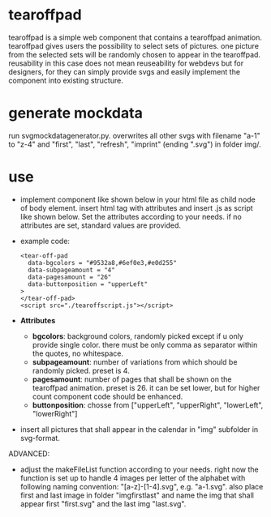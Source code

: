 # tearoffpad
tearoffpad is a simple web component that contains a tearoffpad animation. tearoffpad gives users the possibility to select sets of pictures. one picture from the selected sets will be randomly chosen to appear in the tearoffpad. reusability in this case does not mean reuseability for webdevs but for designers, for they can simply provide svgs and easily implement the component into existing structure.

# generate mockdata
run svgmockdatagenerator.py. overwrites all other svgs with filename "a-1" to "z-4" and "first", "last", "refresh", "imprint" (ending ".svg") in folder img/.

# use
* implement component like shown below in your html file as child node of body element. insert html tag with attributes and insert .js as script like shown below. Set the attributes according to your needs. if no attributes are set, standard values are provided.
* example code:
    
      <tear-off-pad 
        data-bgcolors = "#9532a8,#6ef0e3,#e0d255"
        data-subpageamount = "4"
        data-pagesamount = "26"
        data-buttonposition = "upperLeft"
      >
      </tear-off-pad>
      <script src="./tearoffscript.js"></script>

* **Attributes**
  * **bgcolors**: background colors, randomly picked except if u only provide single color. there must be only comma as separator within the quotes, no whitespace.
  * **subpageamount**: number of variations from which should be randomly picked. preset is 4.
  * **pagesamount**: number of pages that shall be shown on the tearoffpad animation. preset is 26. it can be set lower, but for higher count component code should be enhanced.
  * **buttonposition**: chosse from ["upperLeft", "upperRight", "lowerLeft", "lowerRight"]

* insert all pictures that shall appear in the calendar in "img" subfolder in svg-format.

ADVANCED:
* adjust the makeFileList function according to your needs. right now the function is set up to handle 4 images per letter of the alphabet with following naming convention: "[a-z]-[1-4].svg", e.g. "a-1.svg".
also place first and last image in folder "imgfirstlast" and name the img that shall appear first "first.svg" and the last img "last.svg".
